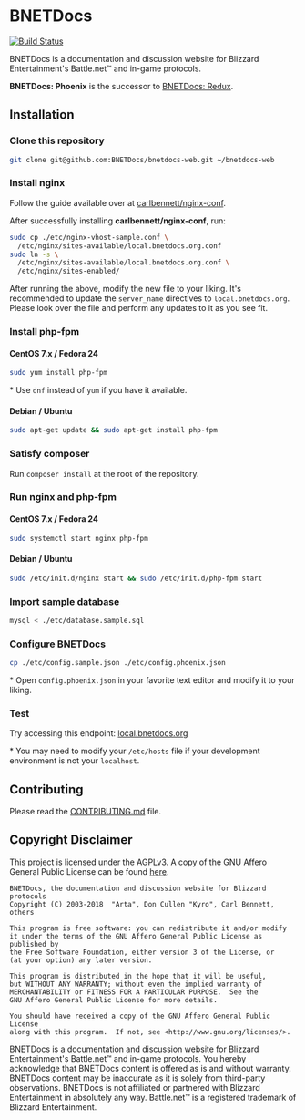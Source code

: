 # BNETDocs

[![Build Status](https://travis-ci.org/BNETDocs/bnetdocs-web.svg?branch=phoenix)](https://travis-ci.org/BNETDocs/bnetdocs-web)

BNETDocs is a documentation and discussion website for Blizzard Entertainment's
Battle.net&trade; and in-game protocols.

**BNETDocs: Phoenix** is the successor to
[BNETDocs: Redux](https://github.com/BNETDocs/bnetdocs-web/tree/redux).

## Installation

### Clone this repository
```sh
git clone git@github.com:BNETDocs/bnetdocs-web.git ~/bnetdocs-web
```

### Install nginx
Follow the guide available over at
[carlbennett/nginx-conf](https://github.com/carlbennett/nginx-conf).

After successfully installing **carlbennett/nginx-conf**, run:

```sh
sudo cp ./etc/nginx-vhost-sample.conf \
  /etc/nginx/sites-available/local.bnetdocs.org.conf
sudo ln -s \
  /etc/nginx/sites-available/local.bnetdocs.org.conf \
  /etc/nginx/sites-enabled/
```

After running the above, modify the new file to your liking. It's recommended
to update the `server_name` directives to `local.bnetdocs.org`. Please look
over the file and perform any updates to it as you see fit.

### Install php-fpm
#### CentOS 7.x / Fedora 24
```sh
sudo yum install php-fpm
```

\* Use `dnf` instead of `yum` if you have it available.

#### Debian / Ubuntu
```sh
sudo apt-get update && sudo apt-get install php-fpm
```

### Satisfy composer
Run `composer install` at the root of the repository.

### Run nginx and php-fpm
#### CentOS 7.x / Fedora 24
```sh
sudo systemctl start nginx php-fpm
```

#### Debian / Ubuntu
```sh
sudo /etc/init.d/nginx start && sudo /etc/init.d/php-fpm start
```

### Import sample database
```sh
mysql < ./etc/database.sample.sql
```

### Configure BNETDocs
```sh
cp ./etc/config.sample.json ./etc/config.phoenix.json
```

\* Open `config.phoenix.json` in your favorite text editor and modify it to
   your liking.

### Test
Try accessing this endpoint: [local.bnetdocs.org](https://local.bnetdocs.org)

\* You may need to modify your `/etc/hosts` file if your development
   environment is not your `localhost`.

## Contributing
Please read the [CONTRIBUTING.md](/CONTRIBUTING.md) file.

## Copyright Disclaimer
This project is licensed under the AGPLv3. A copy of the GNU Affero General
Public License can be found [here](/LICENSE.txt).

    BNETDocs, the documentation and discussion website for Blizzard protocols
    Copyright (C) 2003-2018  "Arta", Don Cullen "Kyro", Carl Bennett, others

    This program is free software: you can redistribute it and/or modify
    it under the terms of the GNU Affero General Public License as published by
    the Free Software Foundation, either version 3 of the License, or
    (at your option) any later version.

    This program is distributed in the hope that it will be useful,
    but WITHOUT ANY WARRANTY; without even the implied warranty of
    MERCHANTABILITY or FITNESS FOR A PARTICULAR PURPOSE.  See the
    GNU Affero General Public License for more details.

    You should have received a copy of the GNU Affero General Public License
    along with this program.  If not, see <http://www.gnu.org/licenses/>.

BNETDocs is a documentation and discussion website for Blizzard Entertainment's
Battle.net&trade; and in-game protocols. You hereby acknowledge that BNETDocs
content is offered as is and without warranty. BNETDocs content may be
inaccurate as it is solely from third-party observations. BNETDocs is not
affiliated or partnered with Blizzard Entertainment in absolutely any way.
Battle.net&trade; is a registered trademark of Blizzard Entertainment.
